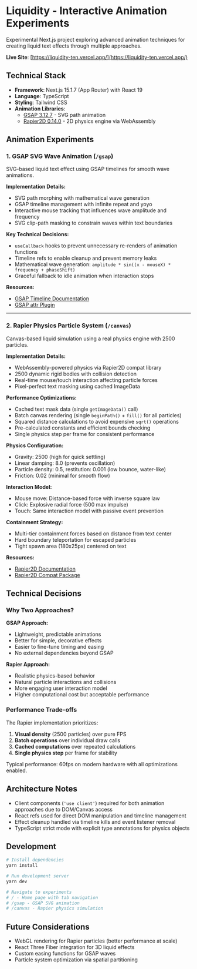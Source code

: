 # Liquidity - Interactive Animation Experiments

Experimental Next.js project exploring advanced animation techniques for creating liquid text effects through multiple approaches.

**Live Site**: [https://liquidity-ten.vercel.app/](https://liquidity-ten.vercel.app/)

## Technical Stack

- **Framework**: Next.js 15.1.7 (App Router) with React 19
- **Language**: TypeScript
- **Styling**: Tailwind CSS
- **Animation Libraries**: 
  - [GSAP 3.12.7](https://greensock.com/gsap/) - SVG path animation
  - [Rapier2D 0.14.0](https://rapier.rs/) - 2D physics engine via WebAssembly

## Animation Experiments

### 1. GSAP SVG Wave Animation (`/gsap`)

SVG-based liquid text effect using GSAP timelines for smooth wave animations.

**Implementation Details:**
- SVG path morphing with mathematical wave generation
- GSAP timeline management with infinite repeat and yoyo
- Interactive mouse tracking that influences wave amplitude and frequency
- SVG clip-path masking to constrain waves within text boundaries

**Key Technical Decisions:**
- `useCallback` hooks to prevent unnecessary re-renders of animation functions
- Timeline refs to enable cleanup and prevent memory leaks
- Mathematical wave generation: `amplitude * sin((x - mouseX) * frequency + phaseShift)`
- Graceful fallback to idle animation when interaction stops

**Resources:**
- [GSAP Timeline Documentation](https://greensock.com/docs/v3/GSAP/gsap.timeline())
- [GSAP attr Plugin](https://greensock.com/docs/v3/Plugins/AttrPlugin)

---

### 2. Rapier Physics Particle System (`/canvas`)

Canvas-based liquid simulation using a real physics engine with 2500 particles.

**Implementation Details:**
- WebAssembly-powered physics via Rapier2D compat library
- 2500 dynamic rigid bodies with collision detection
- Real-time mouse/touch interaction affecting particle forces
- Pixel-perfect text masking using cached ImageData

**Performance Optimizations:**
- Cached text mask data (single `getImageData()` call)
- Batch canvas rendering (single `beginPath()` + `fill()` for all particles)
- Squared distance calculations to avoid expensive `sqrt()` operations
- Pre-calculated constants and efficient bounds checking
- Single physics step per frame for consistent performance

**Physics Configuration:**
- Gravity: 2500 (high for quick settling)
- Linear damping: 8.0 (prevents oscillation)
- Particle density: 0.5, restitution: 0.001 (low bounce, water-like)
- Friction: 0.02 (minimal for smooth flow)

**Interaction Model:**
- Mouse move: Distance-based force with inverse square law
- Click: Explosive radial force (500 max impulse)
- Touch: Same interaction model with passive event prevention

**Containment Strategy:**
- Multi-tier containment forces based on distance from text center
- Hard boundary teleportation for escaped particles
- Tight spawn area (180x25px) centered on text

**Resources:**
- [Rapier2D Documentation](https://rapier.rs/docs/user_guides/javascript/getting_started_js/)
- [Rapier2D Compat Package](https://www.npmjs.com/package/@dimforge/rapier2d-compat)

## Technical Decisions

### Why Two Approaches?

**GSAP Approach:**
- Lightweight, predictable animations
- Better for simple, decorative effects
- Easier to fine-tune timing and easing
- No external dependencies beyond GSAP

**Rapier Approach:**
- Realistic physics-based behavior
- Natural particle interactions and collisions
- More engaging user interaction model
- Higher computational cost but acceptable performance

### Performance Trade-offs

The Rapier implementation prioritizes:
1. **Visual density** (2500 particles) over pure FPS
2. **Batch operations** over individual draw calls
3. **Cached computations** over repeated calculations
4. **Single physics step** per frame for stability

Typical performance: 60fps on modern hardware with all optimizations enabled.

## Architecture Notes

- Client components (`'use client'`) required for both animation approaches due to DOM/Canvas access
- React refs used for direct DOM manipulation and timeline management
- Effect cleanup handled via timeline kills and event listener removal
- TypeScript strict mode with explicit type annotations for physics objects

## Development

```bash
# Install dependencies
yarn install

# Run development server
yarn dev

# Navigate to experiments
# / - Home page with tab navigation
# /gsap - GSAP SVG animation
# /canvas - Rapier physics simulation
```

## Future Considerations

- WebGL rendering for Rapier particles (better performance at scale)
- React Three Fiber integration for 3D liquid effects
- Custom easing functions for GSAP waves
- Particle system optimization via spatial partitioning
